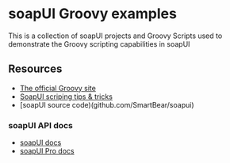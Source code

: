 soapUI Groovy examples
======================

This is a collection of soapUI projects and Groovy Scripts used to demonstrate the Groovy scripting capabilities in soapUI

## Resources
* [The official Groovy site](http://groovy.codehaus.org)
* [SoapUI scriping tips & tricks](http://www.soapui.org/Scripting-Properties/tips-a-tricks.html)
* [soapUI source code)(github.com/SmartBear/soapui)

### soapUI API docs
* [soapUI docs](http://www.soapui.org/apidocs/)
* [soapUI Pro docs](http://www.soapui.org/apidocs/pro)